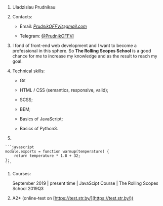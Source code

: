 1. Uladzislau Prudnikau

1. Contacts:

    * Email: *PrudnikOFFVI@gmail.com*

    * Telegram: [@PrudnikOFFVI](https://t.me/PrudnikOFFVI)

1. I fond of front-end web development and I want to become a professional in this sphere. So **The Rolling Scopes School** is a good chance for me to increase my knowledge and as the result to reach my goal.

1. Technical skills:

    * Git

    * HTML / CSS (semantics, responsive, valid);

    * SCSS;

    * BEM;

    * Basics of JavaScript;

    * Basics of Python3.

1. 

    ```javascript
    module.exports = function warmup(temperature) {
        return temperature * 1.8 + 32;
    };
    ```

1. Courses:

    September 2019 | present time | JavaScipt Course | The Rolling Scopes School 2019Q3

1. A2+ (online-test on [https://test.str.by/](https://test.str.by/))